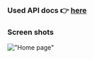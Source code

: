 ### Used API docs :point_right: [here](https://developers.themoviedb.org/3)

### Screen shots

!["Home page"](https://user-images.githubusercontent.com/59027889/194718105-42c9d8a4-877c-4ff4-bf96-f3620af69342.png)
